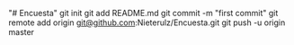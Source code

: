 "# Encuesta"  git init git add README.md git commit -m "first commit" git remote add origin git@github.com:Nieterulz/Encuesta.git git push -u origin master
